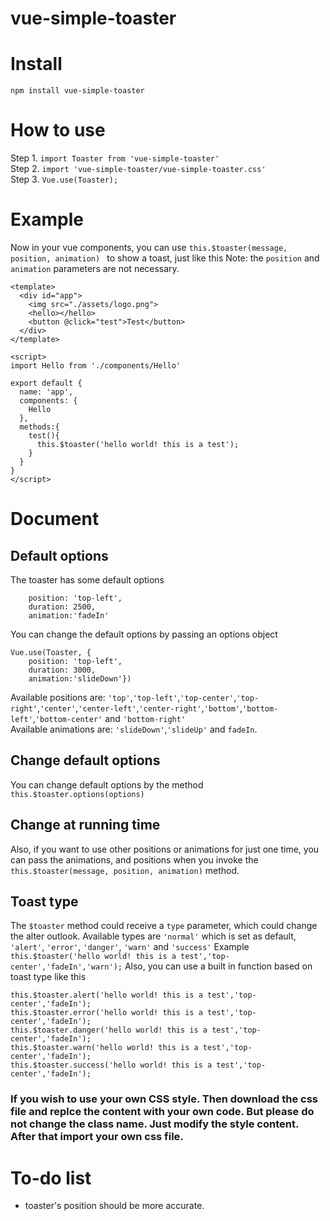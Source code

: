 # vue-simple-toaster
# Install
`npm install vue-simple-toaster`
# How to use
Step 1. `import Toaster from 'vue-simple-toaster'`    
Step 2. `import 'vue-simple-toaster/vue-simple-toaster.css'`      
Step 3. `Vue.use(Toaster);`
# Example
Now in your vue components, you can use `this.$toaster(message, position, animation) ` to show a toast, just like this
Note: the `position` and `animation` parameters are not necessary.
```
<template>
  <div id="app">
    <img src="./assets/logo.png">
    <hello></hello>
    <button @click="test">Test</button>
  </div>
</template>

<script>
import Hello from './components/Hello'

export default {
  name: 'app',
  components: {
    Hello
  },
  methods:{
    test(){
      this.$toaster('hello world! this is a test');
    }
  }
}
</script>
```
# Document
## Default options
The toaster has some default options
```
    position: 'top-left',
    duration: 2500,
    animation:'fadeIn'
```
You can change the default options by passing an options object
```
Vue.use(Toaster, {
    position: 'top-left',
    duration: 3000,
    animation:'slideDown'})
```   
Available positions are: `'top'`,`'top-left'`,`'top-center'`,`'top-right'`,`'center'`,`'center-left'`,`'center-right'`,`'bottom'`,`'bottom-left'`,`'bottom-center'` and `'bottom-right'`    
Available animations are: `'slideDown'`,`'slideUp'` and `fadeIn`.
## Change default options
You can change default options by the method `this.$toaster.options(options)`
## Change at running time
Also, if you want to use other positions or animations for just one time, you can pass the animations, and positions when you invoke the `this.$toaster(message, position, animation)` method. 
## Toast type
The `$toaster` method could receive a `type` parameter, which could change the alter outlook. Available types are `'normal'` which is set as default, `'alert'`, `'error'`, `'danger'`, `'warn'` and `'success'`
Example `this.$toaster('hello world! this is a test','top-center','fadeIn','warn');`
Also, you can use a built in function based on toast type like this
```
this.$toaster.alert('hello world! this is a test','top-center','fadeIn');
this.$toaster.error('hello world! this is a test','top-center','fadeIn');
this.$toaster.danger('hello world! this is a test','top-center','fadeIn');
this.$toaster.warn('hello world! this is a test','top-center','fadeIn');
this.$toaster.success('hello world! this is a test','top-center','fadeIn');
```
### If you wish to use your own CSS style. Then download the css file and replce the content with your own code. But please do not change the class name. Just modify the style content. After that import your own css file.
# To-do list
- toaster's position should be more accurate.

